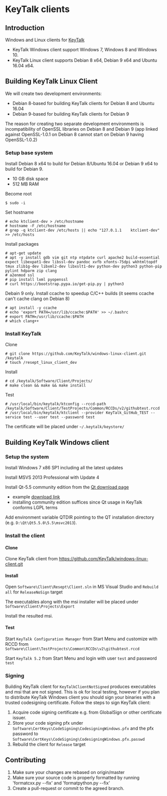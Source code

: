 # KeyTalk clients


## Introduction

Windows and Linux clients for [KeyTalk](https://www.keytalk.com/)

  - KeyTalk Windows client support Windows 7, Windows 8 and Windows 10.
  - KeyTalk Linux client supports Debian 8 x64, Debian 9 x64 and Ubuntu 16.04 x64.

## Building KeyTalk Linux Client


We will create two development environments:
  - Debian 8-based for building KeyTalk clients for Debian 8 and Ubuntu 16.04
  - Debian 9-based for building KeyTalk clients for Debian 9

The reason for creating two separate development environments is incompatibility of OpenSSL libraries on Debian 8 and Debian 9 (app linked against OpenSSL-1.0.1 on Debian 8 cannot start on Debian 9 having OpenSSL-1.0.2)


### Setup base system
Install Debian 8 x64 to build for Debian 8/Ubuntu 16.04 or Debian 9 x64 to build for Debian 9.
- 10 GB disk space
- 512 MB RAM

Become root

    $ sudo -i


Set hostname

    # echo ktclient-dev > /etc/hostname
    # hostname -F /etc/hostname
    # grep -q ktclient-dev /etc/hosts || echo "127.0.1.1    ktclient-dev" >> /etc/hosts


Install packages

    # apt-get update
    # apt -y install gdb vim git ntp ntpdate curl apache2 build-essential expect libexpat1-dev libssl-dev pandoc xvfb xfonts-75dpi wkhtmltopdf tmux zlib1g-dev libxml2-dev libxslt1-dev python-dev python3 python-pip pylint hdparm zip clang
    # a2enmod ssl
    # pip install lxml pyopenssl
    # curl https://bootstrap.pypa.io/get-pip.py | python3

Debain 9 only. Install ccache to speedup C/C++ builds (it seems ccache can't cache clang on Debian 8)

    # apt install -y ccache
    # echo 'export PATH=/usr/lib/ccache:$PATH' >> ~/.bashrc
    # export PATH=/usr/lib/ccache:$PATH
    # which clang++


### Install KeyTalk

Clone

    # git clone https://github.com/KeyTalk/windows-linux-client.git /keytalk
    # touch /resept_linux_client_dev

Install

    # cd /keytalk/Software/Client/Projects/
    # make clean && make && make install

 Test

    # /usr/local/bin/keytalk/ktconfig --rccd-path /keytalk/Software/Client/TestProjects/Common/RCCDs/v2/githubtest.rccd
    # /usr/local/bin/keytalk/ktclient --provider KeyTalk_GitHub_TEST --service test --user test --password test

The certificate will be placed under `~/.keytalk/keystore/`


## Building KeyTalk Windows client

### Setup the system

Install Windows 7 x86 SP1 including all the latest updates

Install MSVS 2013 Professional with Update 4

Install Qt-5.5 community edition from the [Qt download page](http://www.qt.io/download-open-source)

 - example [download link](http://ftp1.nluug.nl/languages/qt/archive/qt/5.5/5.5.0/qt-opensource-windows-x86-msvc2013-5.5.0.exe)
 - installing community edition suffices since Qt usage in KeyTalk conforms LGPL terms

Add environment variable QTDIR pointing to the QT installation directory (e.g. `D:\Qt\Qt5.5.0\5.5\msvc2013`).


### Install the client

#### Clone

Clone KeyTalk client from https://github.com/KeyTalk/windows-linux-client.git

#### Install

Open `Software\Client\Resept\Client.sln` in MS Visual Studio and `Rebuild all` for `ReleaseNoSign` target

The executables along with the msi installer will be placed under `Software\Client\Projects\Export`

Install the resulted msi.

#### Test

Start `KeyTalk Configuration Manager` from Start Menu and customize with RCCD from `Software\Client\TestProjects\Common\RCCDs\v2\githubtest.rccd`

Start `KeyTalk 5.2` from Start Menu and login with user `test` and password `test`

### Signing

Building KeyTalk client for `KeyTalkClientNotSigned` produces executables and msi that are not signed. This is ok for local testing, however if you plan to distribute KeyTalk Windows client you should sign your binaries with a trusted codesigning certificate. Follow the steps to sign KeyTalk client:
  1. Acquire code signing certificate e.g. from GlobalSign or other certificate issuer.
  2. Store your code signing pfx under `Software\CertKeys\CodeSigning\CodesigningWindows.pfx` and the pfx password to `Software\CertKeys\CodeSigning\CodesigningWindows.pfx.passwd`
  3. Rebuild the client for `Release` target

## Contributing
  1. Make sure your changes are rebased on origin/master
  2. Make sure your source code is properly formatted by running 'formatcxx.py --fix' and 'formatpython.py --fix'
  3. Create a pull-request or commit to the agreed branch.

